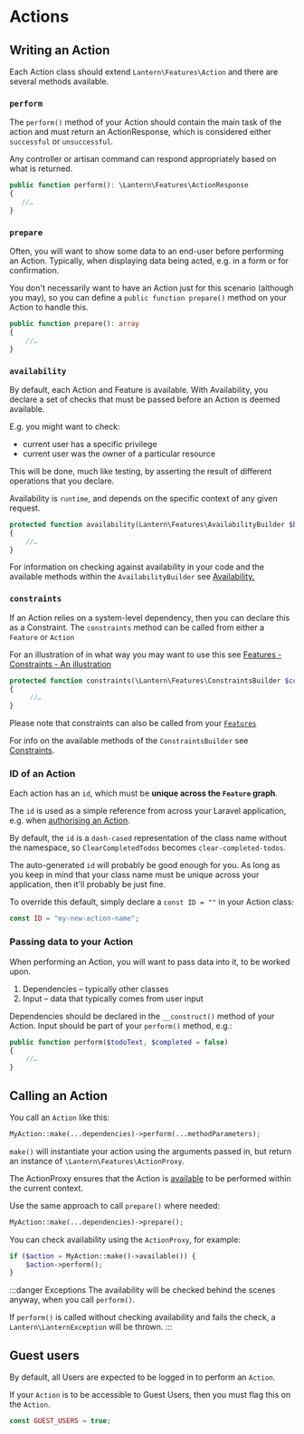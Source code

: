 # Actions

## Writing an Action

Each Action class should extend `Lantern\Features\Action` and there are several methods available.

### `perform`

The `perform()` method of your Action should contain the main task of the action and must return an ActionResponse, which is considered either `successful` or `unsuccessful`.

Any controller or artisan command can respond appropriately based on what is returned.

```php
public function perform(): \Lantern\Features\ActionResponse 
{
   //…
}
```

### `prepare`

Often, you will want to show some data to an end-user before performing an Action. Typically, when displaying data being
acted, e.g. in a form or for confirmation.

You don't necessarily want to have an Action just for this scenario (although you may), so you can define a
`public function prepare()` method on your Action to handle this.

```php
public function prepare(): array 
{
    //…
}
```

### `availability`

By default, each Action and Feature is available. With Availability, you declare a set of checks that must be passed before an Action is deemed available.

E.g. you might want to check:
- current user has a specific privilege
- current user was the owner of a particular resource

This will be done, much like testing, by asserting the result of different operations that you declare.

Availability is `runtime`, and depends on the specific context of any given request.

```php
protected function availability(Lantern\Features\AvailabilityBuilder $builder) 
{
    //…
}
```

For information on checking against availability in your code and the available methods within the  `AvailabilityBuilder` see [Availability.](availability.html)

### `constraints`

If an Action relies on a system-level dependency, then you can declare this as a Constraint. 
The `constraints` method can be called from either a `Feature` or `Action`

For an illustration of in what way you may want to use this see
[Features - Constraints - An illustration](features.html#constraints)

```php
protected function constraints(\Lantern\Features\ConstraintsBuilder $constraints) 
{
     //…
}
```

Please note that constraints can also be called from your [`Features`](/features.html)

For info on the available methods of the `ConstraintsBuilder` see [Constraints](constraints.html).

### ID of an Action

Each action has an `id`, which must be **unique across the `Feature` graph**.

The `id` is used as a simple reference from across your Laravel application, e.g. when [authorising an Action](/documentation/authorisation.html).

By default, the `id` is a `dash-cased` representation of the class name without the namespace, so `ClearCompletedTodos`
becomes `clear-completed-todos`.

The auto-generated `id` will probably be good enough for you. As long as you keep in mind that your class name must be
unique across your application, then it'll probably be just fine.

To override this default, simply declare a `const ID = ""` in your Action class:

```php
const ID = "my-new-action-name";
```


### Passing data to your Action
When performing an Action, you will want to pass data into it, to be worked upon.

1. Dependencies – typically other classes
2. Input – data that typically comes from user input

Dependencies should be declared in the `__construct()` method of your Action.
Input should be part of your `perform()` method, e.g.:

```php
public function perform($todoText, $completed = false) 
{
    //…
}
```

## Calling an Action

You call an `Action` like this:

```php
MyAction::make(...dependencies)->perform(...methodParameters);
```

`make()` will instantiate your action using the arguments passed in, but return an instance of `\Lantern\Features\ActionProxy`.

The ActionProxy ensures that the Action is [available](/documentation/actions.html#availability) to be performed within the current context.

Use the same approach to call `prepare()` where needed:

```php
MyAction::make(...dependencies)->prepare();
```


You can check availability using the `ActionProxy`, for example:

```php
if ($action = MyAction::make()->available()) {
    $action->perform();
}
```

:::danger Exceptions
The availability will be checked behind the scenes anyway, when you call `perform()`.

If `perform()` is called without checking availability and fails the check, a `Lantern\LanternException` will be thrown.
:::

## Guest users

By default, all Users are expected to be logged in to perform an `Action`.

If your `Action` is to be accessible to Guest Users, then you must flag this on the `Action`.

```php
const GUEST_USERS = true;
```
